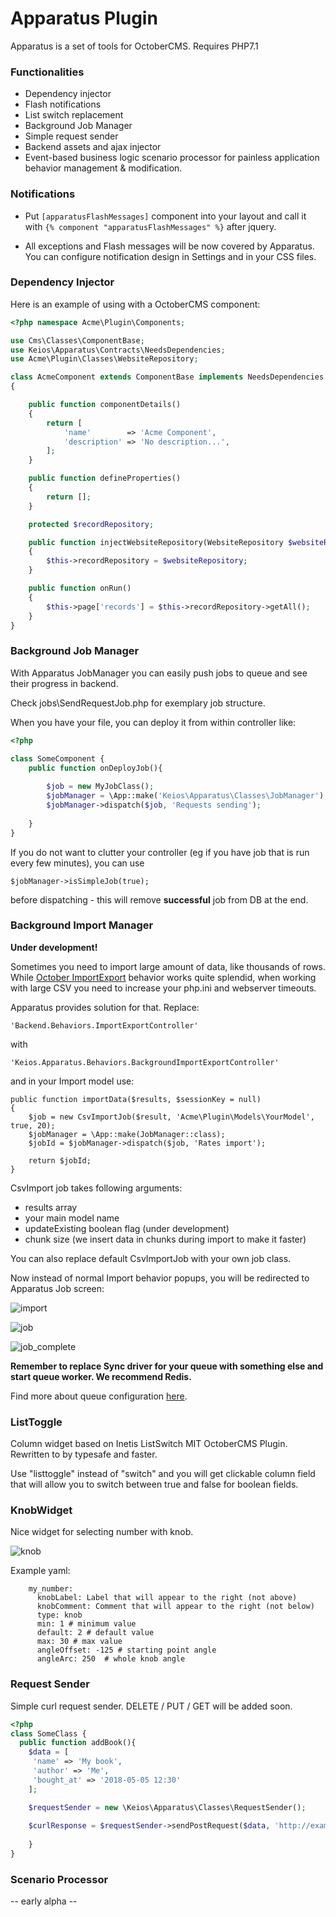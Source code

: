 # Apparatus Plugin #

Apparatus is a set of tools for OctoberCMS. Requires PHP7.1

### Functionalities ###

* Dependency injector
* Flash notifications
* List switch replacement
* Background Job Manager
* Simple request sender
* Backend assets and ajax injector
* Event-based business logic scenario processor for painless application behavior management & modification. 

### Notifications ###

- Put `[apparatusFlashMessages]` component into your layout and call it with `{% component "apparatusFlashMessages" %}` after jquery.

- All exceptions and Flash messages will be now covered by Apparatus. You can configure notification design in Settings and in your CSS files.

### Dependency Injector ###

Here is an example of using with a OctoberCMS component:

```php
<?php namespace Acme\Plugin\Components;

use Cms\Classes\ComponentBase;
use Keios\Apparatus\Contracts\NeedsDependencies;
use Acme\Plugin\Classes\WebsiteRepository;

class AcmeComponent extends ComponentBase implements NeedsDependencies
{

    public function componentDetails()
    {
        return [
            'name'        => 'Acme Component',
            'description' => 'No description...',
        ];
    }

    public function defineProperties()
    {
        return [];
    }

    protected $recordRepository;

    public function injectWebsiteRepository(WebsiteRepository $websiteRepository)
    {
        $this->recordRepository = $websiteRepository;
    }

    public function onRun()
    {
        $this->page['records'] = $this->recordRepository->getAll();
    }
}
```

### Background Job Manager

With Apparatus JobManager you can easily push jobs to queue and see their progress in backend. 

Check jobs\SendRequestJob.php for exemplary job structure.

When you have your file, you can deploy it from within controller like:

```php
<?php

class SomeComponent {
    public function onDeployJob(){
    
        $job = new MyJobClass();
        $jobManager = \App::make('Keios\Apparatus\Classes\JobManager');
        $jobManager->dispatch($job, 'Requests sending');
        
    }
}
```

If you do not want to clutter your controller (eg if you have job that is run every few minutes), you can use 

```
$jobManager->isSimpleJob(true);
```  

before dispatching - this will remove **successful** job from DB at the end.

### Background Import Manager

**Under development!**

Sometimes you need to import large amount of data, like thousands of rows. While [October ImportExport](https://octobercms.com/docs/backend/import-export) behavior works quite splendid, when working with large CSV you need to increase your php.ini and webserver timeouts.

Apparatus provides solution for that. Replace:

```
'Backend.Behaviors.ImportExportController' 
```

with

```
'Keios.Apparatus.Behaviors.BackgroundImportExportController'
``` 

and in your Import model use:

```
public function importData($results, $sessionKey = null)
{
    $job = new CsvImportJob($result, 'Acme\Plugin\Models\YourModel', true, 20);
    $jobManager = \App::make(JobManager::class);
    $jobId = $jobManager->dispatch($job, 'Rates import');

    return $jobId;
}
``` 

CsvImport job takes following arguments:

- results array
- your main model name
- updateExisting boolean flag (under development)
- chunk size (we insert data in chunks during import to make it faster)

You can also replace default CsvImportJob with your own job class.

Now instead of normal Import behavior popups, you will be redirected to Apparatus Job screen:

![import](https://i.viamage.com/jz/screen-2018-04-28-15-29-06.png)

![job](https://i.viamage.com/jz/screen-2018-04-28-15-15-26.png)

![job_complete](https://i.viamage.com/jz/screen-2018-04-28-15-29-55.png)

**Remember to replace Sync driver for your queue with something else and start queue worker. We recommend Redis.**

Find more about queue configuration [here](https://octobercms.com/docs/services/queues#running-the-queue-listener).

### ListToggle

Column widget based on Inetis ListSwitch MIT OctoberCMS Plugin. Rewritten to by typesafe and faster.

Use "listtoggle" instead of "switch" and you will get clickable column field that will allow you to switch between true and false for boolean fields.


### KnobWidget

Nice widget for selecting number with knob. 

![knob](https://i.viamage.com/jz/screen-2018-05-17-11-27-27.png)

Example yaml:

```
    my_number:
      knobLabel: Label that will appear to the right (not above)
      knobComment: Comment that will appear to the right (not below)
      type: knob
      min: 1 # minimum value
      default: 2 # default value
      max: 30 # max value
      angleOffset: -125 # starting point angle
      angleArc: 250  # whole knob angle 

```

### Request Sender

Simple curl request sender. DELETE / PUT / GET will be added soon. 

```php
<?php
class SomeClass {
  public function addBook(){
    $data = [
     'name' => 'My book',
     'author' => 'Me',
     'bought_at' => '2018-05-05 12:30'
    ];

    $requestSender = new \Keios\Apparatus\Classes\RequestSender();
    
    $curlResponse = $requestSender->sendPostRequest($data, 'http://example.com/api/_mybooks/add');
    
    }
}
```
 

### Scenario Processor ###

-- early alpha --